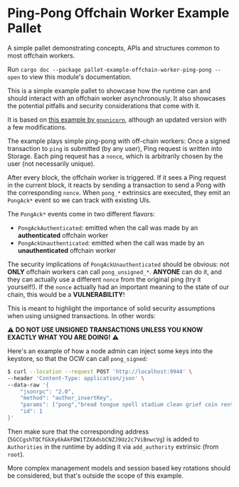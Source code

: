 <!-- markdown-link-check-disable -->
# Ping-Pong Offchain Worker Example Pallet

A simple pallet demonstrating concepts, APIs and structures common to most offchain workers.

Run `cargo doc --package pallet-example-offchain-worker-ping-pong --open` to view this module's
documentation.

This is a simple example pallet to showcase how the runtime can and should interact with an  offchain worker asynchronously.
It also showcases the potential pitfalls and security considerations that come with it.

It is based on [this example by `gnunicorn`](https://gnunicorn.github.io/substrate-offchain-cb/),
although an updated version with a few modifications.

The example plays simple ping-pong with off-chain workers:
Once a signed transaction to `ping` is submitted (by any user), Ping request is written into Storage.
Each ping request has a `nonce`, which is arbitrarily chosen by the user (not necessarily unique).

After every block, the offchain worker is triggered. If it sees a Ping request in the current
block, it reacts by sending a transaction to send a Pong with the corresponding `nonce`. When `pong_*` extrinsics are executed,
they emit an `PongAck*` event so we can track with existing UIs.

The `PongAck*` events come in two different flavors:
- `PongAckAuthenticated`: emitted when the call was made by an **authenticated** offchain worker
- `PongAckUnauthenticated`: emitted when the call was made by an **unauthenticated** offchain worker

The security implications of `PongAckUnauthenticated` should be obvious: not **ONLY** offchain workers can
call `pong_unsigned_*`. **ANYONE** can do it, and they can actually use a different `nonce`
from the original ping (try it yourself!). If the `nonce` actually had an important meaning to the state of our chain, this would be a **VULNERABILITY**!

This is meant to highlight the importance of solid security assumptions when using unsigned transactions.
In other words: 

⚠️ **DO NOT USE UNSIGNED TRANSACTIONS UNLESS YOU KNOW EXACTLY WHAT YOU ARE DOING!** ⚠️

Here's an example of how a node admin can inject some keys into the keystore, so that the OCW
can call `pong_signed`:

```bash
$ curl --location --request POST 'http://localhost:9944' \
--header 'Content-Type: application/json' \
--data-raw '{
    "jsonrpc": "2.0",
    "method": "author_insertKey",
    "params": ["pong","bread tongue spell stadium clean grief coin rent spend total practice document","0xb6a8b4b6bf796991065035093d3265e314c3fe89e75ccb623985e57b0c2e0c30"],
    "id": 1
}'
```

Then make sure that the corresponding address (`5GCCgshTQCfGkXy6kAkFDW1TZXAdsbCNZJ9Uz2c7ViBnwcVg`) is added to `Authorities` in the runtime by adding it via `add_authority` extrinsic (from `root`).

More complex management models and session
based key rotations should be considered, but that's outside the scope of this example.